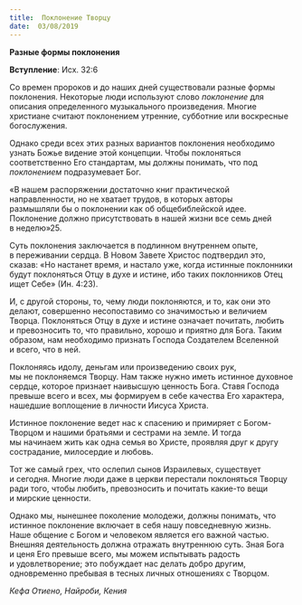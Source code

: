```yaml
---
title:  Поклонение Творцу
date:  03/08/2019
---
```


**Разные формы поклонения**

**Вступление**: Исх. 32:6

Со времен пророков и до наших дней существовали разные формы поклонения. Некоторые люди используют слово _поклонение_ для описания определенного музыкального произведения. Многие христиане считают поклонением утренние, субботние или воскресные богослужения.

Однако среди всех этих разных вариантов поклонения необходимо узнать Божье видение этой концепции. Чтобы поклоняться соответственно Его стандартам, мы должны понимать, что под _поклонением_ подразумевает Бог.

«В нашем распоряжении достаточно книг практической направленности, но не хватает трудов, в которых авторы размышляли бы о поклонении как об общебиблейской идее. Поклонение должно присутствовать в нашей жизни все семь дней в неделю»25.

Суть поклонения заключается в подлинном внутреннем опыте, в переживании сердца. В Новом Завете Христос подтвердил это, сказав: «Но настанет время, и настало уже, когда истинные поклонники будут поклоняться Отцу в духе и истине, ибо таких поклонников Отец ищет Себе» (Ин. 4:23).

И, с другой стороны, то, чему люди поклоняются, и то, как они это делают, совершенно несопоставимо со значимостью и величием Творца. Поклоняться Отцу в духе и истине означает почитать, любить и превозносить то, что правильно, хорошо и приятно для Бога. Таким образом, нам необходимо признать Господа Создателем Вселенной и всего, что в ней.

Поклоняясь идолу, деньгам или произведению своих рук, мы не поклоняемся Творцу. Нам также нужно иметь истинное духовное сердце, которое признает наивысшую ценность Бога. Ставя Господа превыше всего и всех, мы формируем в себе качества Его характера, нашедшие воплощение в личности Иисуса Христа.

Истинное поклонение ведет нас к спасению и примиряет с Богом-Творцом и нашими братьями и сестрами на земле. И тогда мы начинаем жить как одна семья во Христе, проявляя друг к другу сострадание, милосердие и любовь.

Тот же самый грех, что ослепил сынов Израилевых, существует и сегодня. Многие люди даже в церкви перестали поклоняться Творцу ради того, чтобы любить, превозносить и почитать какие-то вещи и мирские ценности.

Однако мы, нынешнее поколение молодежи, должны понимать, что истинное поклонение включает в себя нашу повседневную жизнь. Наше общение с Богом и человеком является его важной частью. Внешняя деятельность должна отражать внутреннюю суть. Зная Бога и ценя Его превыше всего, мы можем испытывать радость и удовлетворение; это побуждает нас делать добро другим, одновременно пребывая в тесных личных отношениях с Творцом.

_Кефа Отиено, Найроби, Кения_